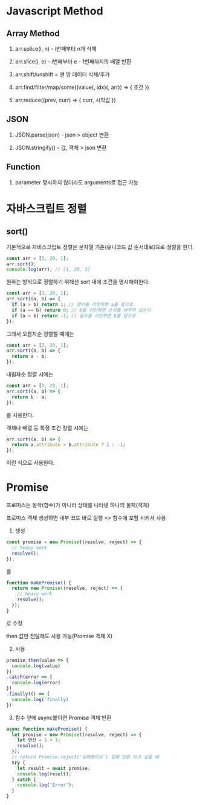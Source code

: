 # Javascript Method

## Array Method

1. arr.splice(i, n) - i번째부터 n개 삭제

2. arr.slice(i, e) - i번째부터 e - 1번째까지의 배열 반환

3. arr.shift/unshift = 맨 앞 데이터 삭제/추가

4. arr.find/filter/map/some((value(, idx)(, arr)) => {
   조건
   })
   
5. arr.reduce((prev, curr) => {
   curr, 시작값
   })

## JSON

1. JSON.parse(json) - json > object 변환

2. JSON.stringify() - 값, 객체 > json 변환

## Function

1. parameter 명시하지 않더라도 arguments로 접근 가능

# 자바스크립트 정렬

## sort()

기본적으로 자바스크립트 정렬은 문자열 기준(유니코드 값 순서대로)으로 정렬을 한다.

```js
const arr = [3, 20, 1];
arr.sort();
console.log(arr); // [1, 20, 3]
```

원하는 방식으로 정렬하기 위해선 sort 내에 조건을 명시해야한다.

```js
const arr = [3, 20, 1];
arr.sort((a, b) => {
  if (a > b) return 1; // 양수를 리턴하면 a를 앞으로
  if (a == b) return 0; // 0을 리턴하면 순서를 바꾸지 않는다
  if (a < b) return -1; // 음수를 리턴하면 b를 앞으로
});
```

그래서 오름차순 정렬할 때에는

```js
const arr = [3, 20, 1];
arr.sort((a, b) => {
  return a - b;
});
```

내림차순 정렬 시에는

```js
const arr = [3, 20, 1];
arr.sort((a, b) => {
  return b - a;
});
```

를 사용한다.

객체나 배열 등 특정 조건 정렬 시에는

```js
arr.sort((a, b) => {
  return a.attribute > b.attribute ? 1 : -1;
});
```

이런 식으로 사용한다.

# Promise

프로미스는 동작(함수)가 아니라 상태를 나타낸 하나의 물체(객체)

프로미스 객체 생성하면 내부 코드 바로 실행 => 함수에 포함 시켜서 사용

1. 생성

```js
const promise = new Promise((resolve, reject) => {
  // heavy work
  resolve();
});
```

를

```js
function makePromise() {
  return new Promise((resolve, reject) => {
    // heavy work
    resolve();
  });
}
```

로 수정

then 값만 전달해도 사용 가능(Promise 객체 X)

2. 사용

```js
promise.then(value => {
  console.log(value)
})
.catch(error => {
  console.log(error)
})
.finally(() => {
  console.log('finally)
})

```

3. 함수 앞에 async붙이면 Promise 객체 반환

```js
async function makePromise() {
  let promise = new Promise((resolve, reject) => {
    let 연산 = 1 + 1;
    resolve();
  });
  // return Promise.reject('실패했어요') 실패 반환 하고 싶을 때
  try {
    let result = await promise;
    console.log(result);
  } catch {
    console.log('Error');
  }
}
```
